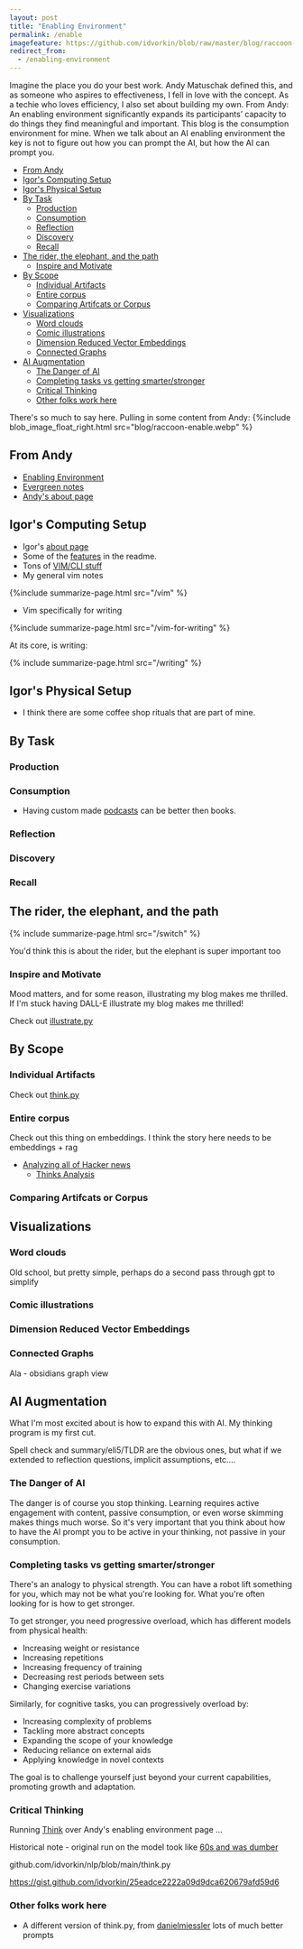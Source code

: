 ```yaml
---
layout: post
title: "Enabling Environment"
permalink: /enable
imagefeature: https://github.com/idvorkin/blob/raw/master/blog/raccoon-enable.webp
redirect_from:
  - /enabling-environment
---
```


Imagine the place you do your best work. Andy Matuschak defined this, and as someone who aspires to effectiveness, I fell in love with the concept. As a techie who loves efficiency, I also set about building my own. From Andy: An enabling environment significantly expands its participants’ capacity to do things they find meaningful and important. This blog is the consumption environment for mine. When we talk about an AI enabling environment the key is not to figure out how you can prompt the AI, but how the AI can prompt you.

<!-- prettier-ignore-start -->
<!-- vim-markdown-toc-start -->

- [From Andy](#from-andy)
- [Igor's Computing Setup](#igors-computing-setup)
- [Igor's Physical Setup](#igors-physical-setup)
- [By Task](#by-task)
  - [Production](#production)
  - [Consumption](#consumption)
  - [Reflection](#reflection)
  - [Discovery](#discovery)
  - [Recall](#recall)
- [The rider, the elephant, and the path](#the-rider-the-elephant-and-the-path)
  - [Inspire and Motivate](#inspire-and-motivate)
- [By Scope](#by-scope)
  - [Individual Artifacts](#individual-artifacts)
  - [Entire corpus](#entire-corpus)
  - [Comparing Artifcats or Corpus](#comparing-artifcats-or-corpus)
- [Visualizations](#visualizations)
  - [Word clouds](#word-clouds)
  - [Comic illustrations](#comic-illustrations)
  - [Dimension Reduced Vector Embeddings](#dimension-reduced-vector-embeddings)
  - [Connected Graphs](#connected-graphs)
- [AI Augmentation](#ai-augmentation)
  - [The Danger of AI](#the-danger-of-ai)
  - [Completing tasks vs getting smarter/stronger](#completing-tasks-vs-getting-smarterstronger)
  - [Critical Thinking](#critical-thinking)
  - [Other folks work here](#other-folks-work-here)

<!-- vim-markdown-toc-end -->
<!-- prettier-ignore-end -->

There's so much to say here. Pulling in some content from Andy:
{%include blob_image_float_right.html src="blog/raccoon-enable.webp" %}

## From Andy

- [Enabling Environment](https://notes.andymatuschak.org/z492hGrHvRvJiEY9UfB4Mby)
- [Evergreen notes](https://notes.andymatuschak.org/z5E5QawiXCMbtNtupvxeoEX)
- [Andy's about page](https://notes.andymatuschak.org/About_these_notes)

## Igor's Computing Setup

- Igor's [about page](/about)
- Some of the [features](https://github.com/idvorkin/idvorkin.github.io) in the readme.
- Tons of [VIM/CLI stuff](https://github.com/idvorkin/settings)
- My general vim notes

{%include summarize-page.html src="/vim" %}

- Vim specifically for writing

{%include summarize-page.html src="/vim-for-writing" %}

At its core, is writing:

{% include summarize-page.html src="/writing" %}

## Igor's Physical Setup

- I think there are some coffee shop rituals that are part of mine.

## By Task

### Production

### Consumption

- Having custom made [podcasts](/podcasts) can be better then books.

### Reflection

### Discovery

### Recall

## The rider, the elephant, and the path

{% include summarize-page.html src="/switch" %}

You'd think this is about the rider, but the elephant is super important too

### Inspire and Motivate

Mood matters, and for some reason, illustrating my blog makes me thrilled. If I'm stuck having DALL-E illustrate my blog makes me thrilled!

Check out [illustrate.py](https://github.com/idvorkin/nlp/blob/3450286482c5e62c589e46521e1bfe2b5ad0082a/illustrate.py?plain=1#L24)

## By Scope

### Individual Artifacts

Check out [think.py](https://github.com/idvorkin/nlp/blob/3450286482c5e62c589e46521e1bfe2b5ad0082a/illustrate.py?plain=1#L24)

### Entire corpus

Check out this thing on embeddings. I think the story here needs to be embeddings + rag

- [Analyzing all of Hacker news](https://blog.wilsonl.in/hackerverse/)
  - [Thinks Analysis](https://gist.github.com/idvorkin/0d6263706d8ca5a102242ed50b3b6047)

### Comparing Artifcats or Corpus

## Visualizations

### Word clouds

Old school, but pretty simple, perhaps do a second pass through gpt to simplify

### Comic illustrations

### Dimension Reduced Vector Embeddings

### Connected Graphs

Ala - obsidians graph view

## AI Augmentation

What I'm most excited about is how to expand this with AI. My thinking program is my first cut.

Spell check and summary/eli5/TLDR are the obvious ones, but what if we extended to reflection questions, implicit assumptions, etc....

### The Danger of AI

The danger is of course you stop thinking. Learning requires active engagement with content, passive consumption, or even worse skimming makes things much worse. So it's very important that you think about how to have the AI prompt you to be active in your thinking, not passive in your consumption.

### Completing tasks vs getting smarter/stronger

There's an analogy to physical strength. You can have a robot lift something for you, which may not be what you're looking for. What you're often looking for is how to get stronger.

To get stronger, you need progressive overload, which has different models from physical health:

- Increasing weight or resistance
- Increasing repetitions
- Increasing frequency of training
- Decreasing rest periods between sets
- Changing exercise variations

Similarly, for cognitive tasks, you can progressively overload by:

- Increasing complexity of problems
- Tackling more abstract concepts
- Expanding the scope of your knowledge
- Reducing reliance on external aids
- Applying knowledge in novel contexts

The goal is to challenge yourself just beyond your current capabilities, promoting growth and adaptation.

### Critical Thinking

Running [Think](https://gist.github.com/idvorkin/ea35c3f08e696578bc104c8b2bba7981) over Andy's enabling environment page ...

Historical note - original run on the model took like [60s and was dumber](https://gist.github.com/idvorkin/25eadce2222a09d9dca620679afd59d6)

github.com/idvorkin/nlp/blob/main/think.py

<https://gist.github.com/idvorkin/25eadce2222a09d9dca620679afd59d6>

### Other folks work here

- A different version of think.py, from [danielmiessler](https://github.com/danielmiessler/fabric?tab=readme-ov-file#what-and-why) lots of much better prompts
